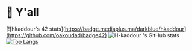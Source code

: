# 👋 Y'all 
<!--[![hkaddour's 42 stats](https://badge42.herokuapp.com/api/stats/hkaddour?darkmode=true&cursus=42cursus)](https://github.com/JaeSeoKim/badge42)-->
[![hkaddour's 42 stats](https://badge.mediaplus.ma/darkblue/hkaddour](https://github.com/oakoudad/badge42)
![H-kaddour 's GitHub stats](https://github-readme-stats.vercel.app/api?username=H-kaddour&theme=radical&show_icons=true)
[![Top Langs](https://github-readme-stats.vercel.app/api/top-langs/?username=H-kaddour&layout=radical&theme=radical)](https://github.com/anuraghazra/github-readme-stats)





<!--
**H-kaddour/H-kaddour** is a ✨ _special_ ✨ repository because its `README.md` (this file) appears on your GitHub profile.

Here are some ideas to get you started:
[![42 Profile Card](https://1337-readme.vercel.app/api/profile?cursus=42cursus&dark=true&login=hkaddour)](https://github.com/mohouyizme/1337-readme)

- 🔭 I’m currently working on ...
- 🌱 I’m currently learning ...
- 👯 I’m looking to collaborate on ...
- 🤔 I’m looking for help with ...
- 💬 Ask me about ...
- 📫 How to reach me: ...
- 😄 Pronouns: ...
- ⚡ Fun fact: ...
-->
